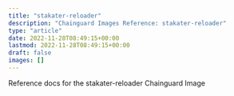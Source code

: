```yaml
---
title: "stakater-reloader"
description: "Chainguard Images Reference: stakater-reloader"
type: "article"
date: 2022-11-28T08:49:15+00:00
lastmod: 2022-11-28T08:49:15+00:00
draft: false
images: []
---
```


Reference docs for the stakater-reloader Chainguard Image
